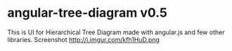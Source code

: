 angular-tree-diagram v0.5
====================
This is UI for Hierarchical Tree Diagram made with angular.js and few other libraries.
Screenshot http://i.imgur.com/kfh1HuD.png
